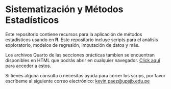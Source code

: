 # Sistematización y Métodos Estadísticos

Este repositorio contiene recursos para la aplicación de  métodos estadísticos usando en **R**. Este repositorio incluye scripts para el análisis exploratorio, modelos de regresión, imputación de datos y más.

Los archivos Quarto de las secciones prácticas tambien se encuentran disponibles en HTML que podrás abrir en cualquier navegador.
[Click aquí](https://upsjb-my.sharepoint.com/:f:/g/personal/kevin_paez_upsjb_edu_pe/EgOo5YAIcilAuiXkf8HE3wYBQLXpUIyCrJcwirWuywf2gA?e=FiObXY) para acceder a estos.

Si tienes alguna consulta o necesitas ayuda para correr los scrips, por favor escríbeme al siguiente correo electrónico: kevin.paez@upsjb.edu.pe


